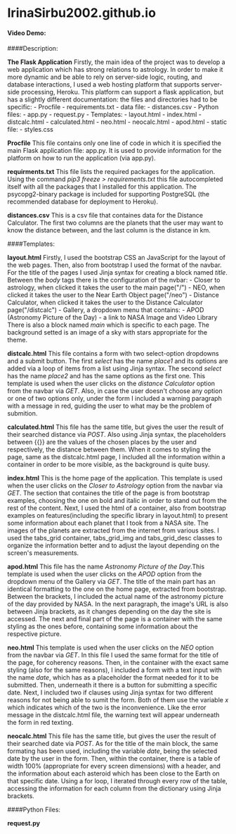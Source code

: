 # IrinaSirbu2002.github.io
#### Video Demo: <URL HERE>
####Description:

**The Flask Application**
    Firstly, the main idea of the project was to develop a web application which has strong relations to astrology. In order to make it more dynamic and be able to rely on server-side logic, routing, and database interactions, I used a web hosting platform that supports server-side processing, Heroku. This platform can support a flask application, but has a slightly different documentation: the files and directories had to be specific:
    - Procfile
    - requirements.txt
    - data file:
      - distances.csv
    - Python files:
      - app.py
      - request.py
    - Templates:
      - layout.html
      - index.html
      - distcalc.html
      - calculated.html
      - neo.html
      - neocalc.html
      - apod.html
    - static file:
      - styles.css

**Procfile**
    This file contains only one line of code in which it is specified the main Flask application file: app.py. It is used to provide information for the platform on how to run the application (via app.py).

**requirments.txt**
    This file lists the required packages for the application. Using the command _pip3 freeze > requirements.txt_ this file autocompleted itself with all the packages that I installed for this application.
    The psycopg2-binary package is included for supporting PostgreSQL (the recommended database for deployment to Heroku). 

**distances.csv**
    This is a csv file that containes data for the Distance Calculator. The first two columns are the planets that the user may want to know the distance between, and the last column is the distance in km.

####Templates:

**layout.html**
    Firstly, I used the bootstrap CSS an JavaScript for the layout of the web pages. Then, also from bootstrap I used the format of the navbar. For the title of the pages I used Jinja syntax for creating a block named _title_.
    Between the _body_ tags there is the configuration of the nvbar:
    - Closer to astrology, when clicked it takes the user to the main page("/")
    - NEO, when clicked it takes the user to the Near Earth Object page("/neo")
    - Distance Calculator, when clicked it takes the user to the Distance Calculator page("/distcalc")
    - Gallery, a dropdown menu that contains:
      - APOD (Astronomy Picture of the Day)
      - a link to NASA Image and Video Library
    There is also a block named _main_ which is specific to each page.
    The background setted is an image of a sky with stars appropriate for the theme.

**distcalc.html**
    This file contains a form with two select-option dropdowns and a submit button. The first _select_ has the name _place1_ and its options are added via a loop of items from a list using Jinja syntax. The second _select_ has the name _place2_ and has the same options as the first one. This template is used when the user clicks on the _distance Calculator_ option from the navbar via _GET_. Also, in case the user doesn't choose any option or one of two options only, under the form I included a warning paragraph with a message in red, guiding the user to what may be the problem of submition.

**calculated.html**
    This file has the same title, but gives the user the result of their searched distance via _POST_. Also using Jinja syntax, the placeholders between {{}} are the values of the chosen places by the user and respectively, the distance between them. When it comes to styling the page, same as the distcalc.html page, I included all the information within a container in order to be more visible, as the background is quite busy.

**index.html**
    This is the home page of the application. This template is used when the user clicks on the _Closer to Astrology_ option from the navbar via _GET_. The section that containes the title of the page is from bootstrap examples, choosing the one on bold and italic in order to stand out from the rest of the content. Next, I used the html of a container, also from bootstrap examples on features(including the specific library in layout.html) to present some information about each planet that I took from a NASA site. The images of the planets are extracted from the internet from various sites. I used the tabs_grid container, tabs_grid_img and tabs_grid_desc classes to organize the information better and to adjust the layout depending on the screen's measurements.

**apod.html**
    This file has the name _Astronomy Picture of the Day_.This template is used when the user clicks on the _APOD_ option from the dropdown menu of the Gallery via _GET_. The title of the main part has an identical formatting to the one on the home page, extracted from bootstrap. Between the brackets, I included the actual name of the astronomy picture of the day provided by NASA. In the next paragraph, the image's URL is also between Jinja brackets, as it changes depending on the day the site is accessed. The next and final part of the page is a container with the same styling as the ones before, containing some information about the respective picture.

**neo.html**
    This template is used when the user clicks on the _NEO_ option from the navbar via _GET_. In this file I used the same format for the title of the page, for coherency reasons. Then, in the container with the exact same styling (also for the same reasons), I included a form with a text input with the name _date_, which has as a placeholder the format needed for it to be submitted. Then, underneath it there is a button for submitting a specific date. Next, I included two if clauses using Jinja syntax for two different reasons for not being able to sumit the form. Both of them use the variable _x_ which indicates which of the two is the inconvenience. Like the error message in the distcalc.html file, the warning text will appear underneath the form in red texting.

**neocalc.html**
    This file has the same title, but gives the user the result of their searched date via _POST_. As for the title of the main block, the same formating has been used, including the variable _date_, being the selected date by the user in the form. Then, within the container, there is a table of width 100% (appropriate for every screen dimensions) with a header, and the information about each asteroid which has been close to the Earth on that specific date. Using a for loop, I iterated through every row of the table, accessing the information for each column from the dictionary using Jinja brackets.

####Python Files:

**request.py**
    